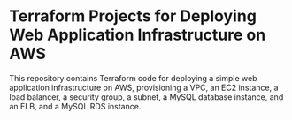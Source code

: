# Terraform Projects for Deploying Web Application Infrastructure on AWS
This repository contains Terraform code for deploying a simple web application infrastructure on AWS, provisioning a VPC, an EC2 instance, a load balancer, a security group, a subnet, a MySQL database instance, and an ELB, and a MySQL RDS instance.

